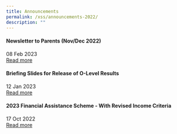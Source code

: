 ```yaml
---
title: Announcements
permalink: /xss/announcements-2022/
description: ""
---
```

#### Newsletter to Parents (Nov/Dec 2022)

08 Feb 2023 <br>
[Read more](/files/Newsletter%20to%20Parents/2023/Xinminss%20Newsletters%20T12023.pdf)

#### Briefing Slides for Release of O-Level Results

12 Jan 2023 <br>
[Read more](/all-announcements/olevelresultsbriefing/)



#### 2023 Financial Assistance Scheme - With Revised Income Criteria

17 Oct 2022 <br>
[Read more](/xss/announcements/2023-financial-assistance-scheme-with-revised-income-criteria)
